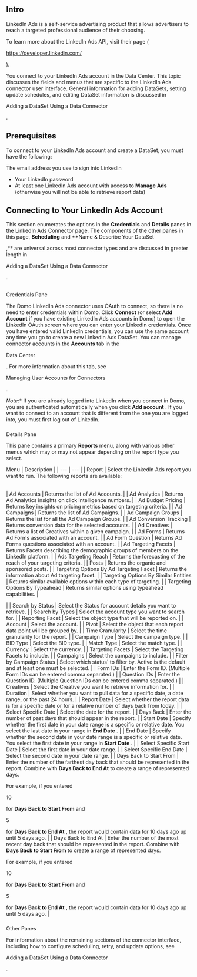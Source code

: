 

Intro
-------


 LinkedIn Ads is a self-service advertising product that allows advertisers to reach a targeted professional audience of their choosing.

To learn more about the LinkedIn Ads API, visit their page (

https://developer.linkedin.com/

).


 You connect to your LinkedIn Ads account in the Data Center. This topic discusses the fields and menus that are specific to the LinkedIn Ads connector user interface. General information for adding DataSets, setting update schedules, and editing DataSet information is discussed in

Adding a DataSet Using a Data Connector

.


 Prerequisites
---------------

To connect to your LinkedIn Ads account and create a DataSet, you must have the following:

 The email address you use to sign into LinkedIn
* Your LinkedIn password
* At least one LinkedIn Ads account with access to
 **Manage Ads**
 (otherwise you will not be able to retrieve report data)

Connecting to Your LinkedIn Ads Account
-----------------------------------------

This section enumerates the options in the
 **Credentials**
 and
 **Details**
 panes in the LinkedIn Ads Connector page. The components of the other panes in this page,
 **Scheduling**
 and
 **Name & Describe Your DataSet

,**
 are universal across most connector types and are discussed in greater length in

Adding a DataSet Using a Data Connector

.

##
 Credentials Pane

The Domo LinkedIn Ads connector uses OAuth to connect, so there is no need to enter credentials within Domo. Click
 **Connect**
 (or select
 **Add Account**
 if you have existing LinkedIn Ads accounts in Domo) to open the LinkedIn OAuth screen where you can enter your LinkedIn credentials. Once you have entered valid LinkedIn credentials, you can use the same account any time you go to create a new LinkedIn Ads DataSet. You can manage connector accounts in the
 **Accounts**
 tab in the

Data Center

. For more information about this tab, see

Managing User Accounts for Connectors

.

*Note:**
 If you are already logged into LinkedIn when you connect in Domo, you are authenticated automatically when you click
 **Add account**
 . If you want to connect to an account that is different from the one you are logged into, you must first log out of LinkedIn.


###
 Details Pane

This pane contains a primary
 **Reports**
 menu, along with various other menus which may or may not appear depending on the report type you select.


 Menu
  |
 Description
  |
| --- | --- |
|
 Report
  |
 Select the LinkedIn Ads report you want to run. The following reports are available:


|  |  |
| --- | --- |
|
 Ad Accounts
  |
 Returns the list of Ad Accounts.
  |
|
 Ad Analytics
  |
 Returns Ad Analytics insights on click intelligence numbers.
  |
|
 Ad Budget Pricing
  |
 Returns key insights on pricing metrics based on targeting criteria.
  |
|
 Ad Campaigns
  |
 Returns the list of Ad Campaigns.
  |
|
 Ad Campaign Groups
  |
 Returns the list for all the Ad Campaign Groups.
  |
|
 Ad Conversion Tracking
  |
 Returns conversion data for the selected accounts.
  |
|
 Ad Creatives
  |
 Returns a list of Creatives within a given campaign.
  |
|
 Ad Forms
  |
 Returns Ad Forms associated with an account.
  |
|
 Ad Form Question
  |
 Returns Ad Forms questions associated with an account.
  |
|
 Ad Targeting Facets
  |
 Returns Facets describing the demographic groups of members on the LinkedIn platform.
  |
|
 Ads Targeting Reach
  |
 Returns the forecasting of the reach of your targeting criteria.
  |
|
 Posts
  |
 Returns the organic and sponsored posts.
  |
|
 Targeting Options By Ad Targeting Facet
  |
 Returns the information about Ad targeting facet.
  |
|
 Targeting Options By Similar Entities
  |
 Returns similar available options within each type of targeting.
  |
|
 Targeting Options By Typeahead
  |
 Returns similar options using typeahead capabilities.
  |

|
|
 Search by Status
  |
 Select the Status for account details you want to retrieve.
  |
|
 Search by Types
  |
 Select the account type you want to search for.
  |
|
 Reporting Facet
  |
 Select the object type that will be reported on.
  |
|
 Account
  |
 Select the account.
  |
|
 Pivot
  |
 Select the object that each report data point will be grouped by.
  |
|
 Time Granularity
  |
 Select the time granularity for the report.
  |
|
 Campaign Type
  |
 Select the campaign type.
  |
|
 BID Type
  |
 Select the BID type.
  |
|
 Match Type
  |
 Select the match type.
  |
|
 Currency
  |
 Select the currency.
  |
|
 Targeting Facets
  |
 Select the Targeting Facets to include.
  |
|
 Campaigns
  |
 Select the campaigns to include.
  |
|
 Filter by Campaign Status
  |
 Select which status' to filter by. Active is the default and at least one must be selected.
  |
|
 Form IDs
  |
 Enter the Form ID. (Multiple Form IDs can be entered comma separated.)
  |
|
 Question IDs
  |
 Enter the Question ID. (Multiple Question IDs can be entered comma separated.)
  |
|
 Creatives
  |
 Select the Creative you want to retrieve information for.
  |
|
 Duration
  |
 Select whether you want to pull data for a specific date, a date range, or the past 24 hours.
  |
|
 Report Date
  |
 Select whether the report data is for a specific date or for a relative number of days back from today.
  |
|
 Select Specific Date
  |
 Select the date for the report.
  |
|
 Days Back
  |
 Enter the number of past days that should appear in the report.
  |
|
 Start Date
  |
 Specify whether the first date in your date range is a specific or relative date. You select the last date in your range in
 **End Date**
 .
  |
|
 End Date
  |
 Specify whether the second date in your date range is a specific or relative date. You select the first date in your range in
 **Start Date**
 .
  |
|
 Select Specific Start Date
  |
 Select the first date in your date range.
  |
|
 Select Specific End Date
  |
 Select the second date in your date range.
  |
|
 Days Back to Start From
  |
 Enter the number of the farthest day back that should be represented in the report. Combine with
 **Days Back to End At**
 to create a range of represented days.


 For example, if you entered

10

for
 **Days Back to Start From**
 and

5

for
 **Days Back to End At**
 , the report would contain data for 10 days ago up until 5 days ago.
  |
|
 Days Back to End At
  |
 Enter the number of the most recent day back that should be represented in the report. Combine with
 **Days Back to Start From**
 to create a range of represented days.


 For example, if you entered

10

for
 **Days Back to Start From**
 and

5

for
 **Days Back to End At**
 , the report would contain data for 10 days ago up until 5 days ago.
  |


###
 Other Panes

For information about the remaining sections of the connector interface, including how to configure scheduling, retry, and update options, see

Adding a DataSet Using a Data Connector

.

